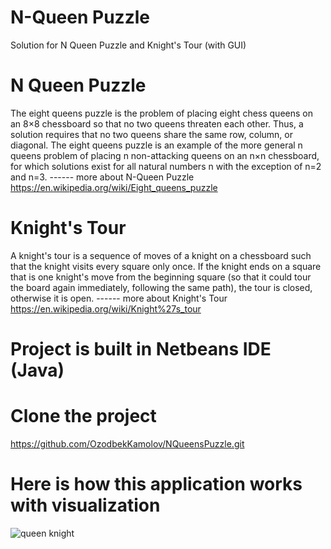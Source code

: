 # N-Queen Puzzle
Solution for N Queen Puzzle and Knight's Tour (with GUI)


# N Queen Puzzle
The eight queens puzzle is the problem of placing eight chess queens on an 8×8 chessboard so that no two queens threaten each other. Thus, a solution requires that no two queens share the same row, column, or diagonal. The eight queens puzzle is an example of the more general n queens problem of placing n non-attacking queens on an n×n chessboard, for which solutions exist for all natural numbers n with the exception of n=2 and n=3.
------ more about N-Queen Puzzle https://en.wikipedia.org/wiki/Eight_queens_puzzle


# Knight's Tour
A knight's tour is a sequence of moves of a knight on a chessboard such that the knight visits every square only once. If the knight ends on a square that is one knight's move from the beginning square (so that it could tour the board again immediately, following the same path), the tour is closed, otherwise it is open.
------ more about Knight's Tour https://en.wikipedia.org/wiki/Knight%27s_tour

# Project is built in Netbeans IDE (Java)

# Clone the project
https://github.com/OzodbekKamolov/NQueensPuzzle.git

# Here is how this application works with visualization

![queen knight](https://user-images.githubusercontent.com/16644240/33441627-78b5ac84-d636-11e7-947d-4b8e3d78ca86.gif)

